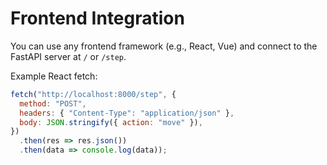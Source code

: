 # Frontend Integration

You can use any frontend framework (e.g., React, Vue) and connect to the FastAPI server at `/` or `/step`.

Example React fetch:
```js
fetch("http://localhost:8000/step", {
  method: "POST",
  headers: { "Content-Type": "application/json" },
  body: JSON.stringify({ action: "move" }),
})
  .then(res => res.json())
  .then(data => console.log(data));
```
